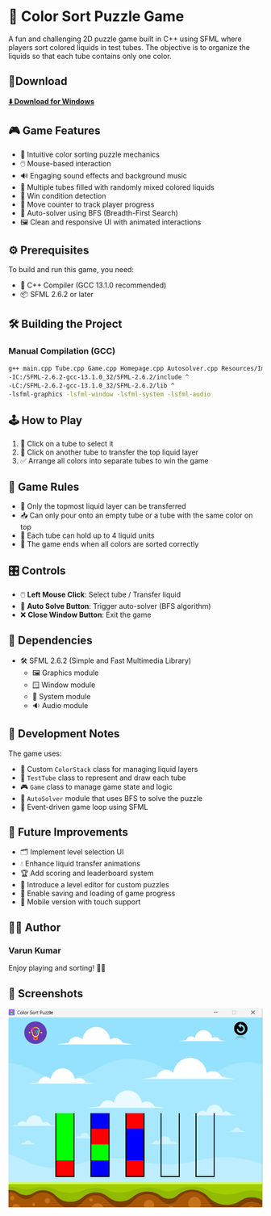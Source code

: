 # 🧪 Color Sort Puzzle Game

A fun and challenging 2D puzzle game built in C++ using SFML where players sort colored liquids in test tubes. The objective is to organize the liquids so that each tube contains only one color.

## 📱Download 

**[⬇️ Download for Windows](https://github.com/user-attachments/files/19765632/color_sort_window_exe.zip)**


## 🎮 Game Features

- 🎨 Intuitive color sorting puzzle mechanics
- 🖱️ Mouse-based interaction
- 🔊 Engaging sound effects and background music
- 🧫 Multiple tubes filled with randomly mixed colored liquids
- 🏁 Win condition detection
- 🔢 Move counter to track player progress
- 🤖 Auto-solver using BFS (Breadth-First Search)
- 🖼️ Clean and responsive UI with animated interactions

## ⚙️ Prerequisites

To build and run this game, you need:

- 🧰 C++ Compiler (GCC 13.1.0 recommended)
- 📦 SFML 2.6.2 or later

## 🛠️ Building the Project

### Manual Compilation (GCC)
```bash
g++ main.cpp Tube.cpp Game.cpp Homepage.cpp Autosolver.cpp Resources/Images/icon.res -o ColorSortGame ^
-IC:/SFML-2.6.2-gcc-13.1.0_32/SFML-2.6.2/include ^
-LC:/SFML-2.6.2-gcc-13.1.0_32/SFML-2.6.2/lib ^
-lsfml-graphics -lsfml-window -lsfml-system -lsfml-audio
```

## 🕹️ How to Play

1. 🧪 Click on a tube to select it
2. 🧪 Click on another tube to transfer the top liquid layer
3. ✅ Arrange all colors into separate tubes to win the game

## 📏 Game Rules

- 🔄 Only the topmost liquid layer can be transferred
- 📥 Can only pour onto an empty tube or a tube with the same color on top
- 🧪 Each tube can hold up to 4 liquid units
- 🎉 The game ends when all colors are sorted correctly

## 🎛️ Controls

- 🖱️ **Left Mouse Click**: Select tube / Transfer liquid
- 🤖 **Auto Solve Button**: Trigger auto-solver (BFS algorithm)
- ❌ **Close Window Button**: Exit the game

## 🧩 Dependencies

- 🛠️ SFML 2.6.2 (Simple and Fast Multimedia Library)
  - 🖼️ Graphics module
  - 🪟 Window module
  - 🧠 System module
  - 🔉 Audio module

## 🧠 Development Notes

The game uses:
- 🧱 Custom `ColorStack` class for managing liquid layers
- 🧪 `TestTube` class to represent and draw each tube
- 🎮 `Game` class to manage game state and logic
- 🤖 `AutoSolver` module that uses BFS to solve the puzzle
- 🔄 Event-driven game loop using SFML

## 🚀 Future Improvements


- 🗂️ Implement level selection UI
- 💧 Enhance liquid transfer animations
- 🏆 Add scoring and leaderboard system
- 🧰 Introduce a level editor for custom puzzles
- 💾 Enable saving and loading of game progress
- 📱 Mobile version with touch support

## 👨‍💻 Author

### **Varun Kumar**

Enjoy playing and sorting! 🎉🧪

## 📸 Screenshots

![Gameplay Screenshot](source_code/color_sort_screenshot.png)


